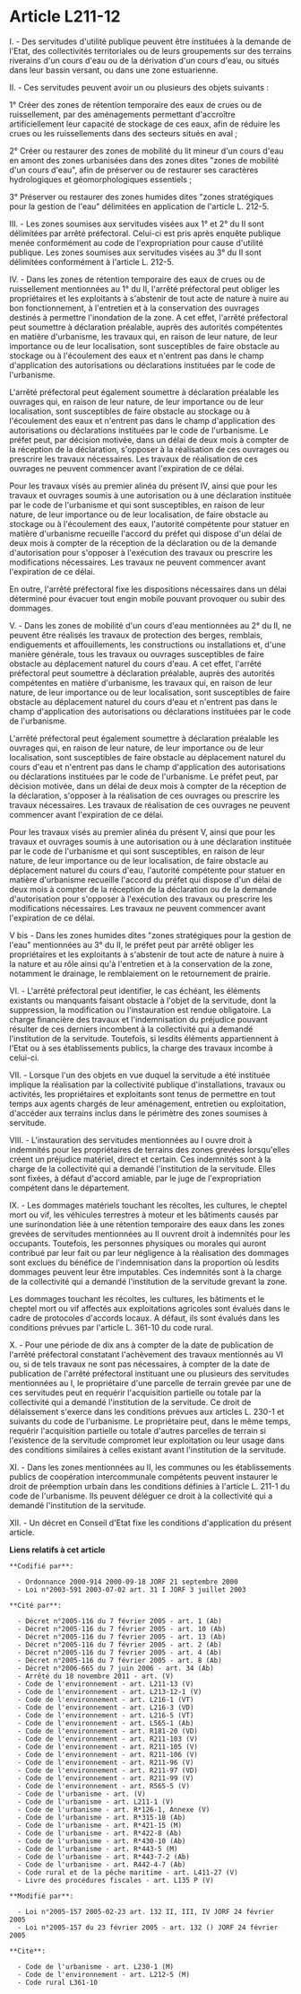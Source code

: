 # Article L211-12

I. - Des servitudes d'utilité publique peuvent être instituées à la demande de l'Etat, des collectivités territoriales ou de
leurs groupements sur des terrains riverains d'un cours d'eau ou de la dérivation d'un cours d'eau, ou situés dans leur
bassin versant, ou dans une zone estuarienne.

II. - Ces servitudes peuvent avoir un ou plusieurs des objets suivants :

1° Créer des zones de rétention temporaire des eaux de crues ou de ruissellement, par des aménagements permettant d'accroître
artificiellement leur capacité de stockage de ces eaux, afin de réduire les crues ou les ruissellements dans des secteurs
situés en aval ;

2° Créer ou restaurer des zones de mobilité du lit mineur d'un cours d'eau en amont des zones urbanisées dans des zones dites
"zones de mobilité d'un cours d'eau", afin de préserver ou de restaurer ses caractères hydrologiques et géomorphologiques
essentiels ;

3° Préserver ou restaurer des zones humides dites "zones stratégiques pour la gestion de l'eau" délimitées en application de
l'article L. 212-5.

III. - Les zones soumises aux servitudes visées aux 1° et 2° du II sont délimitées par arrêté préfectoral. Celui-ci est pris
après enquête publique menée conformément au code de l'expropriation pour cause d'utilité publique. Les zones soumises aux
servitudes visées au 3° du II sont délimitées conformément à l'article L. 212-5.

IV. - Dans les zones de rétention temporaire des eaux de crues ou de ruissellement mentionnées au 1° du II, l'arrêté
préfectoral peut obliger les propriétaires et les exploitants à s'abstenir de tout acte de nature à nuire au bon
fonctionnement, à l'entretien et à la conservation des ouvrages destinés à permettre l'inondation de la zone. A cet effet,
l'arrêté préfectoral peut soumettre à déclaration préalable, auprès des autorités compétentes en matière d'urbanisme, les
travaux qui, en raison de leur nature, de leur importance ou de leur localisation, sont susceptibles de faire obstacle au
stockage ou à l'écoulement des eaux et n'entrent pas dans le champ d'application des autorisations ou déclarations instituées
par le code de l'urbanisme.

L'arrêté préfectoral peut également soumettre à déclaration préalable les ouvrages qui, en raison de leur nature, de leur
importance ou de leur localisation, sont susceptibles de faire obstacle au stockage ou à l'écoulement des eaux et n'entrent
pas dans le champ d'application des autorisations ou déclarations instituées par le code de l'urbanisme. Le préfet peut, par
décision motivée, dans un délai de deux mois à compter de la réception de la déclaration, s'opposer à la réalisation de ces
ouvrages ou prescrire les travaux nécessaires. Les travaux de réalisation de ces ouvrages ne peuvent commencer avant
l'expiration de ce délai.

Pour les travaux visés au premier alinéa du présent IV, ainsi que pour les travaux et ouvrages soumis à une autorisation ou à
une déclaration instituée par le code de l'urbanisme et qui sont susceptibles, en raison de leur nature, de leur importance
ou de leur localisation, de faire obstacle au stockage ou à l'écoulement des eaux, l'autorité compétente pour statuer en
matière d'urbanisme recueille l'accord du préfet qui dispose d'un délai de deux mois à compter de la réception de la
déclaration ou de la demande d'autorisation pour s'opposer à l'exécution des travaux ou prescrire les modifications
nécessaires. Les travaux ne peuvent commencer avant l'expiration de ce délai.

En outre, l'arrêté préfectoral fixe les dispositions nécessaires dans un délai déterminé pour évacuer tout engin mobile
pouvant provoquer ou subir des dommages.

V. - Dans les zones de mobilité d'un cours d'eau mentionnées au 2° du II, ne peuvent être réalisés les travaux de protection
des berges, remblais, endiguements et affouillements, les constructions ou installations et, d'une manière générale, tous les
travaux ou ouvrages susceptibles de faire obstacle au déplacement naturel du cours d'eau. A cet effet, l'arrêté préfectoral
peut soumettre à déclaration préalable, auprès des autorités compétentes en matière d'urbanisme, les travaux qui, en raison
de leur nature, de leur importance ou de leur localisation, sont susceptibles de faire obstacle au déplacement naturel du
cours d'eau et n'entrent pas dans le champ d'application des autorisations ou déclarations instituées par le code de
l'urbanisme.

L'arrêté préfectoral peut également soumettre à déclaration préalable les ouvrages qui, en raison de leur nature, de leur
importance ou de leur localisation, sont susceptibles de faire obstacle au déplacement naturel du cours d'eau et n'entrent
pas dans le champ d'application des autorisations ou déclarations instituées par le code de l'urbanisme. Le préfet peut, par
décision motivée, dans un délai de deux mois à compter de la réception de la déclaration, s'opposer à la réalisation de ces
ouvrages ou prescrire les travaux nécessaires. Les travaux de réalisation de ces ouvrages ne peuvent commencer avant
l'expiration de ce délai.

Pour les travaux visés au premier alinéa du présent V, ainsi que pour les travaux et ouvrages soumis à une autorisation ou à
une déclaration instituée par le code de l'urbanisme et qui sont susceptibles, en raison de leur nature, de leur importance
ou de leur localisation, de faire obstacle au déplacement naturel du cours d'eau, l'autorité compétente pour statuer en
matière d'urbanisme recueille l'accord du préfet qui dispose d'un délai de deux mois à compter de la réception de la
déclaration ou de la demande d'autorisation pour s'opposer à l'exécution des travaux ou prescrire les modifications
nécessaires. Les travaux ne peuvent commencer avant l'expiration de ce délai.

V bis - Dans les zones humides dites "zones stratégiques pour la gestion de l'eau" mentionnées au 3° du II, le préfet peut
par arrêté obliger les propriétaires et les exploitants à s'abstenir de tout acte de nature à nuire à la nature et au rôle
ainsi qu'à l'entretien et à la conservation de la zone, notamment le drainage, le remblaiement on le retournement de prairie.

VI. - L'arrêté préfectoral peut identifier, le cas échéant, les éléments existants ou manquants faisant obstacle à l'objet de
la servitude, dont la suppression, la modification ou l'instauration est rendue obligatoire. La charge financière des travaux
et l'indemnisation du préjudice pouvant résulter de ces derniers incombent à la collectivité qui a demandé l'institution de
la servitude. Toutefois, si lesdits éléments appartiennent à l'Etat ou à ses établissements publics, la charge des travaux
incombe à celui-ci.

VII. - Lorsque l'un des objets en vue duquel la servitude a été instituée implique la réalisation par la collectivité
publique d'installations, travaux ou activités, les propriétaires et exploitants sont tenus de permettre en tout temps aux
agents chargés de leur aménagement, entretien ou exploitation, d'accéder aux terrains inclus dans le périmètre des zones
soumises à servitude.

VIII. - L'instauration des servitudes mentionnées au I ouvre droit à indemnités pour les propriétaires de terrains des zones
grevées lorsqu'elles créent un préjudice matériel, direct et certain. Ces indemnités sont à la charge de la collectivité qui
a demandé l'institution de la servitude. Elles sont fixées, à défaut d'accord amiable, par le juge de l'expropriation
compétent dans le département.

IX. - Les dommages matériels touchant les récoltes, les cultures, le cheptel mort ou vif, les véhicules terrestres à moteur
et les bâtiments causés par une surinondation liée à une rétention temporaire des eaux dans les zones grevées de servitudes
mentionnées au II ouvrent droit à indemnités pour les occupants. Toutefois, les personnes physiques ou morales qui auront
contribué par leur fait ou par leur négligence à la réalisation des dommages sont exclues du bénéfice de l'indemnisation dans
la proportion où lesdits dommages peuvent leur être imputables. Ces indemnités sont à la charge de la collectivité qui a
demandé l'institution de la servitude grevant la zone.

Les dommages touchant les récoltes, les cultures, les bâtiments et le cheptel mort ou vif affectés aux exploitations
agricoles sont évalués dans le cadre de protocoles d'accords locaux. A défaut, ils sont évalués dans les conditions prévues
par l'article L. 361-10 du code rural.

X. - Pour une période de dix ans à compter de la date de publication de l'arrêté préfectoral constatant l'achèvement des
travaux mentionnés au VI ou, si de tels travaux ne sont pas nécessaires, à compter de la date de publication de l'arrêté
préfectoral instituant une ou plusieurs des servitudes mentionnées au I, le propriétaire d'une parcelle de terrain grevée par
une de ces servitudes peut en requérir l'acquisition partielle ou totale par la collectivité qui a demandé l'institution de
la servitude. Ce droit de délaissement s'exerce dans les conditions prévues aux articles L. 230-1 et suivants du code de
l'urbanisme. Le propriétaire peut, dans le même temps, requérir l'acquisition partielle ou totale d'autres parcelles de
terrain si l'existence de la servitude compromet leur exploitation ou leur usage dans des conditions similaires à celles
existant avant l'institution de la servitude.

XI. - Dans les zones mentionnées au II, les communes ou les établissements publics de coopération intercommunale compétents
peuvent instaurer le droit de préemption urbain dans les conditions définies à l'article L. 211-1 du code de l'urbanisme. Ils
peuvent déléguer ce droit à la collectivité qui a demandé l'institution de la servitude.

XII. - Un décret en Conseil d'Etat fixe les conditions d'application du présent article.

**Liens relatifs à cet article**

	**Codifié par**:

	  - Ordonnance 2000-914 2000-09-18 JORF 21 septembre 2000
	  - Loi n°2003-591 2003-07-02 art. 31 I JORF 3 juillet 2003

	**Cité par**:

	  - Décret n°2005-116 du 7 février 2005 - art. 1 (Ab)
	  - Décret n°2005-116 du 7 février 2005 - art. 10 (Ab)
	  - Décret n°2005-116 du 7 février 2005 - art. 13 (Ab)
	  - Décret n°2005-116 du 7 février 2005 - art. 2 (Ab)
	  - Décret n°2005-116 du 7 février 2005 - art. 4 (Ab)
	  - Décret n°2005-116 du 7 février 2005 - art. 8 (Ab)
	  - Décret n°2006-665 du 7 juin 2006 - art. 34 (Ab)
	  - Arrêté du 18 novembre 2011 - art. (V)
	  - Code de l'environnement - art. L211-13 (V)
	  - Code de l'environnement - art. L213-12-1 (V)
	  - Code de l'environnement - art. L216-1 (VT)
	  - Code de l'environnement - art. L216-3 (VD)
	  - Code de l'environnement - art. L216-5 (VT)
	  - Code de l'environnement - art. L565-1 (Ab)
	  - Code de l'environnement - art. R181-20 (VD)
	  - Code de l'environnement - art. R211-103 (V)
	  - Code de l'environnement - art. R211-105 (V)
	  - Code de l'environnement - art. R211-106 (V)
	  - Code de l'environnement - art. R211-96 (V)
	  - Code de l'environnement - art. R211-97 (VD)
	  - Code de l'environnement - art. R211-99 (V)
	  - Code de l'environnement - art. R565-5 (V)
	  - Code de l'urbanisme - art. (V)
	  - Code de l'urbanisme - art. L211-1 (V)
	  - Code de l'urbanisme - art. R*126-1, Annexe (V)
	  - Code de l'urbanisme - art. R*315-18 (Ab)
	  - Code de l'urbanisme - art. R*421-15 (M)
	  - Code de l'urbanisme - art. R*422-8 (Ab)
	  - Code de l'urbanisme - art. R*430-10 (Ab)
	  - Code de l'urbanisme - art. R*443-5 (M)
	  - Code de l'urbanisme - art. R*443-7-2 (Ab)
	  - Code de l'urbanisme - art. R442-4-7 (Ab)
	  - Code rural et de la pêche maritime - art. L411-27 (V)
	  - Livre des procédures fiscales - art. L135 P (V)

	**Modifié par**:

	  - Loi n°2005-157 2005-02-23 art. 132 II, III, IV JORF 24 février 2005
	  - Loi n°2005-157 du 23 février 2005 - art. 132 () JORF 24 février 2005

	**Cite**:

	  - Code de l'urbanisme - art. L230-1 (M)
	  - Code de l'environnement - art. L212-5 (M)
	  - Code rural L361-10
